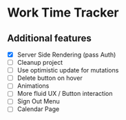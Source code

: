 # Work Time Tracker

## Additional features

- [x] Server Side Rendering (pass Auth)
- [ ] Cleanup project
- [ ] Use optimistic update for mutations
- [ ] Delete button on hover
- [ ] Animations
- [ ] More fluid UX / Button interaction
- [ ] Sign Out Menu
- [ ] Calendar Page
